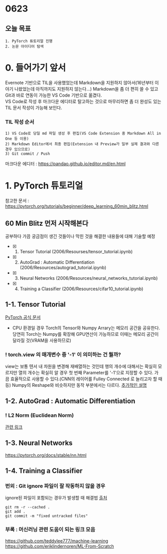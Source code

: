 # 0623
## 오늘 목표
```
1. PyTorch 튜토리얼 진행
2. 논문 아이디어 탐색
```
# 0. 들어가기 앞서
Evernote 기반으로 TIL을 사용했었는데 Markdown을 지원하지 않아서(16년부터 이야기 나왔었는데 아직까지도 지원하지 않는다...) Markdown을 좀 더 편히 쓸 수 있고 Git과 바로 연동이 가능한 VS Code 기반으로 옮겼다.<br>
VS Code로 작성 후 마크다운 에디터로 탈고하는 것으로 마무리하면 좀 더 완성도 있는 TIL 문서 작성이 가능해 보인다.
### TIL 작성 순서
```
1) VS Code로 당일 md 파일 생성 후 편집(VS Code Extension 중 Markdown All in One 등 이용)
2) Markdown Editor에서 최종 편집(Extension 내 Preview가 일부 실제 결과와 다른 경우 있으므로)
3) Git commit / Push
```
마크다운 에디터 : https://pandao.github.io/editor.md/en.html
# 1. PyTorch 튜토리얼
참고한 문서 : https://pytorch.org/tutorials/beginner/deep_learning_60min_blitz.html
## 60 Min Blitz 먼저 시작해본다
공부하다 가끔 궁금점이 생긴 것들이나 막힌 것을 해결한 내용들에 대해 기술할 예정
- [x] 1. Tensor Tutorial (2006/Resourses/tensor_tutorial.ipynb)
- [x] 2. AutoGrad : Automatic Differentiation (2006/Resources/autograd_tutorial.ipynb)
- [x] 3. Neural Networks (2006/Resources/neural_networks_tutorial.ipynb)
- [x] 4. Training a Classifier (2006/Resources/cifar10_tutorial.ipynb)

## 1-1. Tensor Tutorial
[PyTorch 공식 문서](https://pytorch.org/docs/torch)

- CPU 환경일 경우 Torch의 Tensor와 Numpy Arrary는 메모리 공간을 공유한다.
당연히 Torch는 Numpy를 확장해 GPU연산이 가능하므로 이때는 메모리 공간이 달라질 것(VRAM을 사용하므로)

### ! torch.view 의 매개변수 중 '-1' 이 의미하는 건 뭘까?
view는 보통 텐서 내 차원을 변경해 재배열하는 것인데 행의 개수에 대해서는 확실히 모르지만 열의 개수는 확실히 알 경우 첫 번째 Parameter를 '-1'으로 지정할 수 있다. 가끔 효율적으로 사용할 수 있다.(CNN의 레이어를 Fulley Connected 로 늘리고자 할 때 등) Numpy의 Reshape와 비슷하지만 동작 부분에서는 다르다.
[추가적인 설명](https://stackoverflow.com/questions/42479902/how-does-the-view-method-work-in-pytorch)

## 1-2. AutoGrad : Automatic Differentiation

### ! L2 Norm (Euclidean Norm)
[관련 링크](https://stackoverflow.com/questions/50753477/what-does-data-norm-1000-do-in-pytorch)

## 1-3. Neural Networks
https://pytorch.org/docs/stable/nn.html

## 1-4. Training a Classifier

### 번외 : Git ignore 파일이 잘 작동하지 않을 경우
ignore된 파일이 포함되는 경우가 발생할 때 해결법 [출처](https://stackoverflow.com/questions/11451535/gitignore-is-ignored-by-git)
```
git rm -r --cached .
git add .
git commit -m "fixed untracked files"
```

### 부록 : 머신러닝 관련 도움이 되는 링크 모음
https://github.com/teddylee777/machine-learning <br>
https://github.com/eriklindernoren/ML-From-Scratch